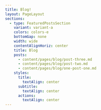 ```yaml
---
title: Blog!
layout: PageLayout
sections:
  - type: FeaturedPostsSection
    variant: variant-a
    colors: colors-e
    bottomGap: none
    width: wide
    contentAlignHoriz: center
    title: Blog
    posts:
      - content/pages/blog/post-three.md
      - content/pages/blog/post-two.md
      - content/pages/blog/one-post-one.md
    styles:
      title:
        textAlign: center
      subtitle:
        textAlign: center
      actions:
        textAlign: center
---
```

